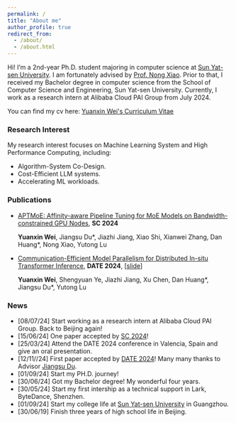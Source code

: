 ```yaml
---
permalink: /
title: "About me"
author_profile: true
redirect_from: 
  - /about/
  - /about.html
---
```


Hi! I’m a 2nd-year Ph.D. student majoring in computer science at [Sun Yat-sen University](https://www.sysu.edu.cn/). I am fortunately advised by [Prof. Nong Xiao](https://cse.sysu.edu.cn/content/2484). Prior to that, I received my Bachelor degree in computer science from the School of Computer Science and Engineering, Sun Yat-sen University. Currently, I work as a research intern at Alibaba Cloud PAI Group from July 2024.


You can find my cv here: [Yuanxin Wei's Curriculum Vitae](../files/cv_yuanxin.pdf) 


### Research Interest
My research interest focuses on Machine Learning System and High Performance Computing, including: 

- Algorithm-System Co-Design.
- Cost-Efficient LLM systems.
- Accelerating ML workloads.

### Publications

- [APTMoE: Affinity-aware Pipeline Tuning for MoE Models on Bandwidth-constrained GPU Nodes](http://yuanxinnn.github.io/files/APTMoE_paper.pdf), **SC 2024**
    
    **Yuanxin Wei**, Jiangsu Du\*, Jiazhi Jiang, Xiao Shi, Xianwei Zhang, Dan Huang\*, Nong Xiao, Yutong Lu

- [Communication-Efficient Model Parallelism for Distributed In-situ Transformer Inference](https://ieeexplore.ieee.org/abstract/document/10546617), **DATE 2024**, [[slide](http://yuanxinnn.github.io/files/DeTransformer_slide_DATE2024.pdf)]

    **Yuanxin Wei**, Shengyuan Ye, Jiazhi Jiang, Xu Chen, Dan Huang\*, Jiangsu Du\*, Yutong Lu

### News 
- [08/07/24] Start working as a research intern at Alibaba Cloud PAI Group. Back to Beijing again!
- [15/06/24] One paper accepted by [SC 2024](https://sc24.supercomputing.org/)!
- [25/03/24] Attend the DATE 2024 conference in Valencia, Spain and give an oral presentation.
- [12/11//24] First paper accepted by [DATE 2024](https://date24.date-conference.com/)! Many many thanks to Advisor [Jiangsu Du](https://dujiangsu.github.io/).
- [01/09/24] Start my PH.D. journey!
- [30/06/24] Got my Bachelor degree! My wonderful four years.
- [30/05/24] Start my first intership as a technical support in Lark, ByteDance, Shenzhen.
- [01/09/24] Start my college life at [Sun Yat-sen University](https://www.sysu.edu.cn/) in Guangzhou.
- [30/06/19] Finish three years of high school life in Beijing.
